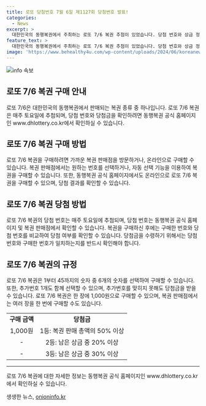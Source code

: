 ```yaml
---
title: 로또 당첨번호 7월 6일 제1127회 당첨번호 발표!
categories:
  - News
excerpt: >
  대한민국의 동행복권에서 주최하는 로또 7/6 복권 추첨이 있었습니다. 당첨 번호와 상금 정보는 동행복권 공식 홈페이지에서 확인할 수 있습니다. 여기에서 확인하세요: www.dhlottery.co.kr
feature_text: >
  대한민국의 동행복권에서 주최하는 로또 7/6 복권 추첨이 있었습니다. 당첨 번호와 상금 정보는 동행복권 공식 홈페이지에서 확인할 수 있습니다. 여기에서 확인하세요: www.dhlottery.co.kr
image: 'https://www.behealthy4u.com/wp-content/uploads/2024/06/koreanews.jpg'
---
```


<p><img src="https://www.behealthy4u.com/wp-content/uploads/2024/06/koreanews.jpg" alt="info 속보" /></p>

<h2 data-ke-size="size26">로또 7/6 복권 구매 안내</h2>

<p data-ke-size="size16">로또 7/6은 대한민국의 동행복권에서 판매되는 복권 종류 중 하나입니다. 로또 7/6 복권은 매주 토요일에 추첨되며, 당첨 번호와 당첨금을 확인하려면 동행복권 공식 홈페이지인 www.dhlottery.co.kr에서 확인하실 수 있습니다.</p>

<h2 data-ke-size="size26">로또 7/6 복권 구매 방법</h2>

<p data-ke-size="size16">로또 7/6 복권을 구매하려면 가까운 복권 판매점을 방문하거나, 온라인으로 구매할 수 있습니다. 복권 판매점에서는 원하는 번호를 선택하거나, 자동 선택 기능을 이용하여 복권을 구매할 수 있습니다. 또한, 동행복권 공식 홈페이지에서도 온라인으로 로또 7/6 복권을 구매할 수 있으며, 당첨 결과를 확인할 수 있습니다.</p>

<h2 data-ke-size="size26">로또 7/6 복권 당첨 방법</h2>

<p data-ke-size="size16">로또 7/6 복권의 당첨 번호는 매주 토요일에 추첨되며, 당첨 번호는 동행복권 공식 홈페이지 및 복권 판매점에서 확인할 수 있습니다. 복권을 구매하신 후에는 구매한 번호와 당첨 번호를 비교하여 당첨 여부를 확인할 수 있습니다. 당첨금을 수령하기 위해서는 당첨 번호와 구매한 번호가 일치하는지를 반드시 확인해야 합니다.</p>

<h2 data-ke-size="size26">로또 7/6 복권의 규정</h2>

<p data-ke-size="size16">로또 7/6 복권은 1부터 45까지의 숫자 중 6개의 숫자를 선택하여 구매할 수 있습니다. 또한, 추가번호 1개도 함께 선택할 수 있으며, 추가번호를 맞히지 못해도 당첨금을 받을 수 있습니다. 로또 7/6 복권은 한 장에 1,000원으로 구매할 수 있으며, 복권 판매점에서는 여러 장을 한 번에 구매할 수도 있습니다.</p>

<table>
<tbody>
<tr>
<td style="text-align: center; height: 17px;"><b>구매 금액</b></td>
<td style="text-align: center; height: 17px;"><b>당첨금</b></td>
</tr>
<tr>
<td style="text-align: center; height: 17px;">1,000원</td>
<td style="text-align: center; height: 17px;">1등: 복권 판매 총액의 50% 이상</td>
</tr>
<tr>
<td style="text-align: center; height: 17px;">-</td>
<td style="text-align: center; height: 17px;">2등: 남은 상금 중 20% 이상</td>
</tr>
<tr>
<td style="text-align: center; height: 17px;">-</td>
<td style="text-align: center; height: 17px;">3등: 남은 상금 중 30% 이상</td>
</tr>
</tbody>
</table>

<hr>

<p data-ke-size="size16">로또 7/6 복권에 대한 자세한 정보는 동행복권 공식 홈페이지인 www.dhlottery.co.kr에서 확인하실 수 있습니다.</p>
생생한 뉴스, <a href="https://onioninfo.kr" rel="dofollow">onioninfo.kr</a>


